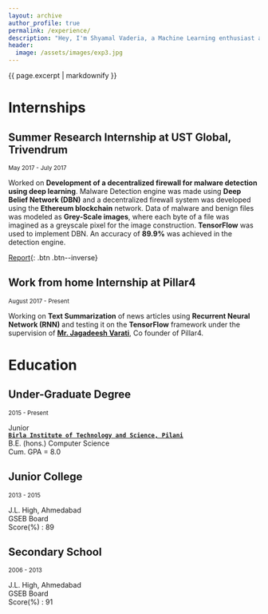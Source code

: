 ```yaml
---
layout: archive
author_profile: true
permalink: /experience/
description: "Hey, I'm Shyamal Vaderia, a Machine Learning enthusiast and Python lover, pursuing B.E.(Hons) in Computer Science from BITS Pilani, Pilani Campus, India."
header:
  image: /assets/images/exp3.jpg
---
```

{{ page.excerpt | markdownify }}
# Internships
## Summer Research Internship at UST Global, Trivendrum
<small>May 2017 - July 2017</small>  

Worked on **Development of a decentralized firewall for malware detection using deep learning**.
Malware Detection engine was made using **Deep Belief Network (DBN)** and a decentralized firewall
system was developed using the **Ethereum blockchain** network.
Data of malware and benign files was modeled as **Grey-Scale images**, where each byte of a file was imagined as a greyscale pixel for the image construction.
**TensorFlow** was used to implement DBN. An accuracy of **89.9%** was achieved in the detection engine.   

[Report](/decentralized_firewall/){: .btn .btn--inverse}

## Work from home Internship at Pillar4
<small>August 2017 - Present </small>  

Working on **Text Summarization** of news articles using **Recurrent Neural Network (RNN)** and testing it on the **TensorFlow** framework under the supervision of [**Mr. Jagadeesh Varati**](https://www.linkedin.com/in/jagadeeshvarati/), Co founder of Pillar4.

  
  

# Education
## Under-Graduate Degree
<small>2015 - Present</small>

Junior  
[**`Birla Institute of Technology and Science, Pilani`**](http://www.bits-pilani.ac.in/)  
B.E. (hons.) Computer Science  
Cum. GPA = 8.0

## Junior College
<small>2013 - 2015</small>   

J.L. High, Ahmedabad  
GSEB Board  
Score(%) : 89  

## Secondary School
<small>2006 - 2013</small>   

J.L. High, Ahmedabad  
GSEB Board  
Score(%) : 91